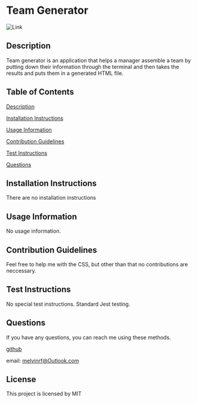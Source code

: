 # Team Generator
![Link](https://img.shields.io/github/license/campe0n/readme_generator?label=MIT&message=MIT&style=flat-square)

## Description
Team generator is an application that helps a manager assemble a team by putting down their information through the terminal and then takes the results and puts them in a generated HTML file.

## Table of Contents
[Description](#description)

[Installation Instructions](#installation-instructions)

[Usage Information](#usage-information)

[Contribution Guidelines](#contribution-guidelines)

[Test Instructions](#test-instructions)

[Questions](#questions)

## Installation Instructions
There are no installation instructions

## Usage Information
No usage information.

## Contribution Guidelines
Feel free to help me with the CSS, but other than that no contributions are neccessary.

## Test Instructions
No special test instructions. Standard Jest testing.

## Questions
If you have any questions, you can reach me using these methods.

[github](https://github.com/campe0n)

email: melvinrf@Outlook.com

## License
This project is licensed by MIT
